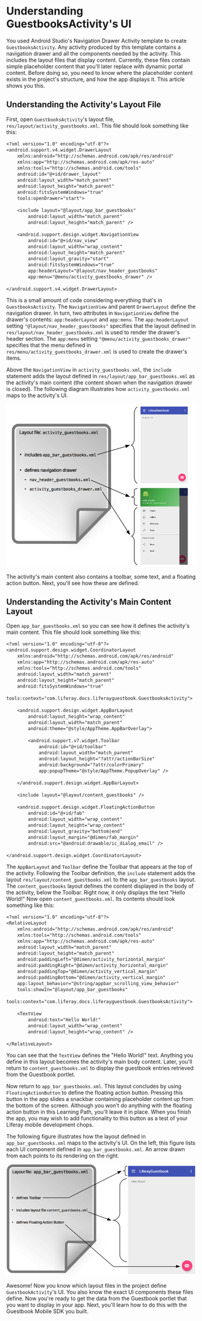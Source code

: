 # Understanding GuestbooksActivity's UI

You used Android Studio's Navigation Drawer Activity template to create 
`GuestbooksActivity`. Any activity produced by this template contains a 
navigation drawer and all the components needed by the activity. This includes 
the layout files that display content. Currently, these files contain simple 
placeholder content that you'll later replace with dynamic portal content. 
Before doing so, you need to know where the placeholder content exists in the 
project's structure, and how the app displays it. This article shows you this.

## Understanding the Activity's Layout File

First, open `GuestbooksActivity`'s layout file, 
`res/layout/activity_guestbooks.xml`. This file should look something like this:

    <?xml version="1.0" encoding="utf-8"?>
    <android.support.v4.widget.DrawerLayout 
        xmlns:android="http://schemas.android.com/apk/res/android"
        xmlns:app="http://schemas.android.com/apk/res-auto"
        xmlns:tools="http://schemas.android.com/tools" 
        android:id="@+id/drawer_layout"
        android:layout_width="match_parent" 
        android:layout_height="match_parent"
        android:fitsSystemWindows="true" 
        tools:openDrawer="start">

        <include layout="@layout/app_bar_guestbooks" 
            android:layout_width="match_parent"
            android:layout_height="match_parent" />

        <android.support.design.widget.NavigationView 
            android:id="@+id/nav_view"
            android:layout_width="wrap_content" 
            android:layout_height="match_parent"
            android:layout_gravity="start" 
            android:fitsSystemWindows="true"
            app:headerLayout="@layout/nav_header_guestbooks" 
            app:menu="@menu/activity_guestbooks_drawer" />

    </android.support.v4.widget.DrawerLayout>

This is a small amount of code considering everything that's in 
`GuestbooksActivity`. The `NavigationView` and parent `DrawerLayout` define the 
navigation drawer. In turn, two attributes in `NavigationView` define the 
drawer's contents: `app:headerLayout` and `app:menu`. The `app:headerLayout` 
setting `"@layout/nav_header_guestbooks"` specifies that the layout defined in 
`res/layout/nav_header_guestbooks.xml` is used to render the drawer's header 
section. The `app:menu` setting `"@menu/activity_guestbooks_drawer"` specifies 
that the menu defined in `res/menu/activity_guestbooks_drawer.xml` is used to 
create the drawer's items. 

Above the `NavigationView` in `activity_guestbooks.xml`, the `include` statement 
adds the layout defined in `res/layout/app_bar_guestbooks.xml` as the activity's 
main content (the content shown when the navigation drawer is closed). The 
following diagram illustrates how `activity_guestbooks.xml` maps to the 
activity's UI. 

![Figure 1: The layout `activity_guestbooks.xml` defines the app's main UI components.](../../images/android-activity-guestbooks.png)

The activity's main content also contains a toolbar, some text, and a floating 
action button. Next, you'll see how these are defined.

## Understanding the Activity's Main Content Layout

Open `app_bar_guestbooks.xml` so you can see how it defines the activity's main 
content. This file should look something like this: 

    <?xml version="1.0" encoding="utf-8"?>
    <android.support.design.widget.CoordinatorLayout
        xmlns:android="http://schemas.android.com/apk/res/android"
        xmlns:app="http://schemas.android.com/apk/res-auto"
        xmlns:tools="http://schemas.android.com/tools" 
        android:layout_width="match_parent"
        android:layout_height="match_parent" 
        android:fitsSystemWindows="true"
        tools:context="com.liferay.docs.liferayguestbook.GuestbooksActivity">

        <android.support.design.widget.AppBarLayout 
            android:layout_height="wrap_content"
            android:layout_width="match_parent" 
            android:theme="@style/AppTheme.AppBarOverlay">

            <android.support.v7.widget.Toolbar 
                android:id="@+id/toolbar"
                android:layout_width="match_parent" 
                android:layout_height="?attr/actionBarSize"
                android:background="?attr/colorPrimary" 
                app:popupTheme="@style/AppTheme.PopupOverlay" />

        </android.support.design.widget.AppBarLayout>

        <include layout="@layout/content_guestbooks" />

        <android.support.design.widget.FloatingActionButton 
            android:id="@+id/fab"
            android:layout_width="wrap_content" 
            android:layout_height="wrap_content"
            android:layout_gravity="bottom|end" 
            android:layout_margin="@dimen/fab_margin"
            android:src="@android:drawable/ic_dialog_email" />

    </android.support.design.widget.CoordinatorLayout>

The `AppBarLayout` and `Toolbar` define the Toolbar that appears at the top of 
the activity. Following the Toolbar definition, the `include` statement adds the 
layout `res/layout/content_guestbooks.xml` to the `app_bar_guestbooks` layout. 
The `content_guestbooks` layout defines the content displayed in the body of the 
activity, below the Toolbar. Right now, it only displays the text "Hello World!" 
Now open `content_guestbooks.xml`. Its contents should look something like this:

    <?xml version="1.0" encoding="utf-8"?>
    <RelativeLayout 
        xmlns:android="http://schemas.android.com/apk/res/android"
        xmlns:tools="http://schemas.android.com/tools"
        xmlns:app="http://schemas.android.com/apk/res-auto" 
        android:layout_width="match_parent"
        android:layout_height="match_parent" 
        android:paddingLeft="@dimen/activity_horizontal_margin"
        android:paddingRight="@dimen/activity_horizontal_margin"
        android:paddingTop="@dimen/activity_vertical_margin"
        android:paddingBottom="@dimen/activity_vertical_margin"
        app:layout_behavior="@string/appbar_scrolling_view_behavior" 
        tools:showIn="@layout/app_bar_guestbooks"
        tools:context="com.liferay.docs.liferayguestbook.GuestbooksActivity">

        <TextView 
            android:text="Hello World!" 
            android:layout_width="wrap_content"
            android:layout_height="wrap_content" />
            
    </RelativeLayout>

You can see that the `TextView` defines the "Hello World!" text. Anything you 
define in this layout becomes the activity's main body content. Later, you'll 
return to `content_guestbooks.xml` to display the guestbook entries retrieved 
from the Guestbook portlet.

Now return to `app_bar_guestbooks.xml`. This layout concludes by using 
`FloatingActionButton` to define the floating action button. Pressing this 
button in the app slides a snackbar containing placeholder content up from the 
bottom of the screen. Although you won't do anything with the floating action 
button in this Learning Path, you'll leave it in place. When you finish the app, 
you may wish to add functionality to this button as a test of your Liferay 
mobile development chops. 

The following figure illustrates how the layout defined in 
`app_bar_guestbooks.xml` maps to the activity's UI. On the left, this figure 
lists each UI component defined in `app_bar_guestbooks.xml`. An arrow drawn from 
each points to its rendering on the right. 

![Figure 2: The layout `app_bar_guestbooks.xml` defines the activity's main content.](../../images/android-app-bar-guestbooks.png)

Awesome! Now you know which layout files in the project define 
`GuestbookActivity`'s UI. You also know the exact UI components these files 
define. Now you're ready to get the data from the Guestbook portlet that you 
want to display in your app. Next, you'll learn how to do this with the 
Guestbook Mobile SDK you built.